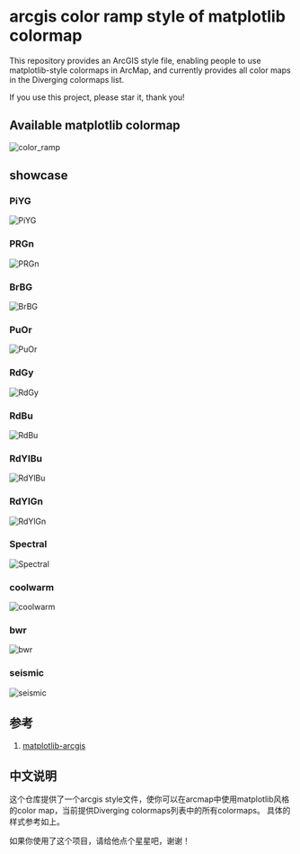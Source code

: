 # arcgis color ramp style of matplotlib colormap



This repository provides an ArcGIS style file, enabling people to use matplotlib-style colormaps in ArcMap, and currently provides all color maps in the Diverging colormaps list. 

If you use this project, please star it, thank you!

## Available matplotlib colormap
![color_ramp](https://github.com/zhuang-hao-ming/arcgis-matplotlib-colormap-style/blob/master/images/color_ramp.png)
## showcase

### PiYG
![PiYG](https://github.com/zhuang-hao-ming/arcgis-matplotlib-colormap-style/blob/master/images/piyg.png)
### PRGn
![PRGn](https://github.com/zhuang-hao-ming/arcgis-matplotlib-colormap-style/blob/master/images/prgn.png)
### BrBG
![BrBG](https://github.com/zhuang-hao-ming/arcgis-matplotlib-colormap-style/blob/master/images/brbg.png)
### PuOr
![PuOr](https://github.com/zhuang-hao-ming/arcgis-matplotlib-colormap-style/blob/master/images/puor.png)
### RdGy
![RdGy](https://github.com/zhuang-hao-ming/arcgis-matplotlib-colormap-style/blob/master/images/rdgy.png)
### RdBu
![RdBu](https://github.com/zhuang-hao-ming/arcgis-matplotlib-colormap-style/blob/master/images/rdbu.png)
### RdYlBu
![RdYlBu](https://github.com/zhuang-hao-ming/arcgis-matplotlib-colormap-style/blob/master/images/rdyibu.png)
### RdYlGn
![RdYlGn](https://github.com/zhuang-hao-ming/arcgis-matplotlib-colormap-style/blob/master/images/rdyign.png)
### Spectral
![Spectral](https://github.com/zhuang-hao-ming/arcgis-matplotlib-colormap-style/blob/master/images/spectral.png)
### coolwarm
![coolwarm](https://github.com/zhuang-hao-ming/arcgis-matplotlib-colormap-style/blob/master/images/cool_warm.png)
### bwr
![bwr](https://github.com/zhuang-hao-ming/arcgis-matplotlib-colormap-style/blob/master/images/bwr.png)
### seismic
![seismic](https://github.com/zhuang-hao-ming/arcgis-matplotlib-colormap-style/blob/master/images/seismic.png)









## 参考

1. [matplotlib-arcgis](https://github.com/flott/matplotlib-arcgis)




## 中文说明


这个仓库提供了一个arcgis style文件，使你可以在arcmap中使用matplotlib风格的color map，当前提供Diverging colormaps列表中的所有colormaps。
具体的样式参考如上。

如果你使用了这个项目，请给他点个星星吧，谢谢！


